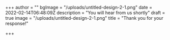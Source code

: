 +++
author = ""
bgImage = "/uploads/untitled-design-2-1.png"
date = 2022-02-14T06:48:09Z
description = "You will hear from us shortly"
draft = true
image = "/uploads/untitled-design-2-1.png"
title = "Thank you for your response!"

+++
